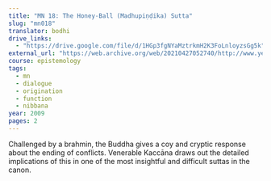 ```yaml
---
title: "MN 18: The Honey-Ball (Madhupiṇḍika) Sutta"
slug: "mn018"
translator: bodhi
drive_links:
  - "https://drive.google.com/file/d/1HGp3fgNYaMztrkmH2K3FoLnloyzsGg5k"
external_url: "https://web.archive.org/web/20210427052740/http://www.yellowrobe.com/component/content/article/120-majjhima-nikaya/350-mn-18-madhupiika-sutta-the-honeyball.html"
course: epistemology
tags:
  - mn
  - dialogue
  - origination
  - function
  - nibbana
year: 2009
pages: 2
---
```


Challenged by a brahmin, the Buddha gives a coy and cryptic response about the ending of conflicts. Venerable Kaccāna draws out the detailed implications of this in one of the most insightful and difficult suttas in the canon.
